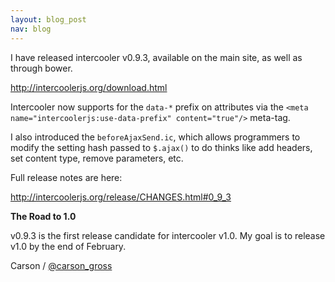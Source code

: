 ```yaml
---
layout: blog_post
nav: blog
---
```


I have released intercooler v0.9.3, available on the main site, as well as through bower.

<http://intercoolerjs.org/download.html>

Intercooler now supports for the `data-*` prefix on attributes via the `<meta name="intercoolerjs:use-data-prefix" content="true"/>` meta-tag.

I also introduced the <code>beforeAjaxSend.ic</code>, which allows programmers to modify the setting hash passed
to `$.ajax()` to do thinks like add headers, set content type, remove parameters, etc.

Full release notes are here:

<http://intercoolerjs.org/release/CHANGES.html#0_9_3>

**The Road to 1.0**

v0.9.3 is the first release candidate for intercooler v1.0.  My goal is to release v1.0 by the end of February.

Carson / [@carson_gross](https://twitter.com/carson_gross)